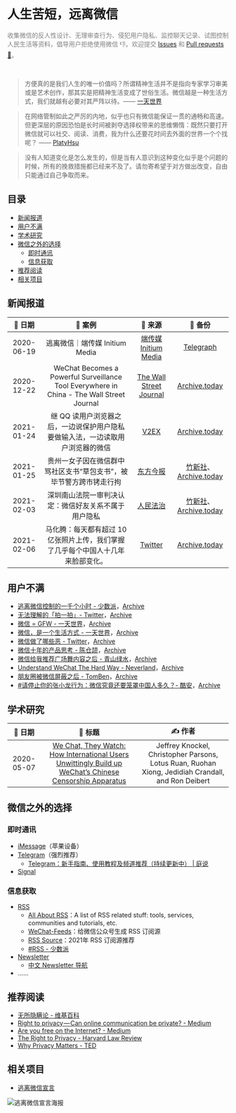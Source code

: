 <h1>人生苦短，远离微信</h1>

<p style="color:gray">收集微信的反人性设计、无理审查行为、侵犯用户隐私、监控聊天记录、试图控制人民生活等资料，倡导用户拒绝使用微信 👎️。欢迎提交 <a href="https://github.com/TomBener/get-rid-of-wechat/issues">Issues</a> 和 <a href="https://github.com/TomBener/get-rid-of-wechat/pulls">Pull requests 🤖️</a>。
</p> <br>

> 方便真的是我们人生的唯一价值吗？所谓精神生活并不是指向专家学习审美或是艺术创作，那其实是把精神生活变成了世俗生活。微信越是一种生活方式，我们就越有必要对其严阵以待。—— [一天世界](https://blog.yitianshijie.net/2020/08/10/wechat-as-lifestyle)

> 在网络管制如此之严厉的内地，似乎也只有微信能保证一贯的通畅和高速。但更深层的原因恐怕是长时间被剥夺选择权带来的思维懒惰：既然只要打开微信就可以社交、阅读、消费，我为什么还要花时间去外面的世界一个个找呢？ —— [PlatyHsu](https://type.cyhsu.xyz/2015/10/understand-wechat-the-hard-way/)

> 没有人知道变化是怎么发生的，但是当有人意识到这种变化似乎是个问题的时候，所有的挽救措施都已经来不及了。请勿寄希望于对方做出改变，自由只能通过自己争取而来。


<h2>目录</h2>

- [新闻报道](#新闻报道)
- [用户不满](#用户不满)
- [学术研究](#学术研究)
- [微信之外的选择](#微信之外的选择)
  - [即时通讯](#即时通讯)
  - [信息获取](#信息获取)
- [推荐阅读](#推荐阅读)
- [相关项目](#相关项目)


## 新闻报道

|   📅 日期   |                            📖️ 案例                            |                            🤖️ 来源                            |                            💾️ 备份                            |
| :--------: | :----------------------------------------------------------: | :----------------------------------------------------------: | :----------------------------------------------------------: |
| 2020-06-19 |                逃离微信｜端传媒 Initium Media                | [端传媒 Initium Media](https://theinitium.com/article/20200619-technology-escape-from-wechat) | [Telegraph](https://telegra.ph/逃离微信端传媒-Initium-Media-06-19) |
| 2020-12-22 | WeChat Becomes a Powerful Surveillance Tool Everywhere in China - The Wall Street Journal | [The Wall Street Journal](https://www.wsj.com/articles/wechat-becomes-a-powerful-surveillance-tool-everywhere-in-china-11608633003) |          [Archive.today](https://archive.ph/jtHVs)           |
| 2021-01-24 | 继 QQ 读用户浏览器之后，一边说保护用户隐私要做输入法，一边读取用户浏览器的微信 |            [V2EX](https://www.v2ex.com/t/747692)             |          [Archive.today](https://archive.vn/2jQay)           |
| 2021-01-25 | 贵州一女子因在微信群中骂社区支书“草包支书”，被毕节警方跨市铐走行拘 |   [东方今报](http://news.jinbw.com.cn/newsdetail/12143047)   | [竹新社](https://t.me/tnews365/10935)、[Archive.today](https://archive.vn/wip/YT24p) |
| 2021-02-03 |     深圳南山法院一审判决认定：微信好友关系不属于用户隐私     |       [人民法治](https://news.ifeng.com/c/83Yvtvi3iQR)       | [竹新社](https://t.me/tnews365/11104)、[Archive.today](https://archive.vn/dX2Gv) |
| 2021-02-06 | 马化腾：每天都有超过 10 亿张照片上传，我们掌握了几乎每个中国人十几年来脸部变化。 | [Twitter](https://twitter.com/ma4103/status/1357915085436448771) |          [Archive.today](https://archive.vn/LP28b)           |


## 用户不满

- [逃离微信控制的一千个小时 - 少数派](https://sspai.com/post/37557)，[Archive](https://telegra.ph/逃离微信控制的一千个小时---少数派-02-04)
- [无法理解的「拍一拍」- Twitter](https://twitter.com/cyanapps/status/1356439428906983427)，[Archive](http://archive.today/wip/36mLy)
- [微信 = GFW - 一天世界](https://blog.yitianshijie.net/2018/02/02/wechat-equals-gfw)，[Archive](https://web.archive.org/web/20201203020925/https://blog.yitianshijie.net/2018/02/02/wechat-equals-gfw)
- [微信，是一个生活方式 - 一天世界](https://blog.yitianshijie.net/2020/08/10/wechat-as-lifestyle)，[Archive](http://archive.vn/eJI0b)
- [微信做了哪些恶 - Twitter](https://twitter.com/fak3D0nA1dT3UmP/status/1216446242131046400)，[Archive](https://web.archive.org/web/20210225073106/https://twitter.com/fak3D0nA1dT3UmP/status/1216446242131046400)
- [微信十年的产品思考 - 陈仓颉](https://imzm.im/my-thoughts-on-wechat-ten-years)，[Archive](https://ipfs.io/ipfs/QmWx8239FEJYTmEMHNojWybWYbpsQRYs1XgYgB5bLUoQjS)
- [微信给我推荐广场舞内容之后 - 青山绿水](https://www.huhexian.com/3766.html)，[Archive](https://web.archive.org/web/20210225070506/https://www.huhexian.com/3766.html)
- [Understand WeChat The Hard Way - Neverland](https://type.cyhsu.xyz/2015/10/understand-wechat-the-hard-way/)，[Archive](https://telegra.ph/Understand-WeChat-The-Hard-Way-04-16)
- [朋友圈被微信屏蔽之后 - TomBen](https://blog.retompi.com/post/fucking-wechat/)，[Archive](https://web.archive.org/web/20210511115832/https://blog.retompi.com/post/fucking-wechat/)
- [#请停止你的张小龙行为：微信究竟还要笼罩中国人多久？- 酷安](https://www.coolapk.com/feed/21114760?shareKey=MWUyZDRlMzI4MjkwNjA5ODk0NjQ)，[Archive](https://archive.ph/G860P)


## 学术研究

|  📅 日期   |                            💭️ 标题                            |                            ✍️ 作者                            |
| :--------: | :----------------------------------------------------------: | :----------------------------------------------------------: |
| 2020-05-07 | [We Chat, They Watch: How International Users Unwittingly Build up WeChat’s Chinese Censorship Apparatus](https://citizenlab.ca/2020/05/we-chat-they-watch/) | Jeffrey Knockel, Christopher Parsons, Lotus Ruan, Ruohan Xiong, Jedidiah Crandall, and Ron Deibert |


## 微信之外的选择

### 即时通讯

- [iMessage](https://support.apple.com/zh-cn/explore/messages)（苹果设备）
- [Telegram](https://telegram.org)（强烈推荐）
  - [Telegram：新手指南、使用教程及频道推荐（持续更新中） | 庭说](https://tingtalk.me/telegram/)
- [Signal](https://signal.org)

### 信息获取

- [RSS](https://en.wikipedia.org/wiki/RSS)
  - [All About RSS](https://github.com/AboutRSS/ALL-about-RSS)：A list of RSS related stuff: tools, services, communities and tutorials, etc.
  - [WeChat-Feeds](https://wechat.privacyhide.com)：给微信公众号生成 RSS 订阅源
  - [RSS Source](https://rss-source.com/)：2021年 RSS 订阅源推荐
  - [#RSS - 少数派](https://sspai.com/tag/RSS)
- [Newsletter](https://en.wikipedia.org/wiki/Newsletter)
  - [中文 Newsletter 导航](https://www.notion.so/68ee46c0a4574f659fb8a873ead438c6)
- ……


## 推荐阅读

- [无所隐瞒论 - 维基百科](https://zh.wikipedia.org/wiki/无所隐瞒论)
- [Right to privacy — Can online communication be private? - Medium](https://mohammad-shavez.medium.com/right-to-privacy-can-online-communication-be-private-d825f659a60c)
- [Are you free on the Internet? - Medium](https://mohammad-shavez.medium.com/are-you-free-on-the-internet-8fa7ea71a2bb)
- [The Right to Privacy - Harvard Law Review](https://louisville.edu/law/library/special-collections/the-louis-d.-brandeis-collection/the-right-to-privacy)
- [Why Privacy Matters - TED](https://youtu.be/pcSlowAhvUk)

## 相关项目

- [逃离微信宣言](https://github.com/FreeFromGFW/FreeFromWechat)

![逃离微信宣言海报](https://cdn.jsdelivr.net/gh/FreeFromGFW/FreeFromWechat/海报.jpeg)